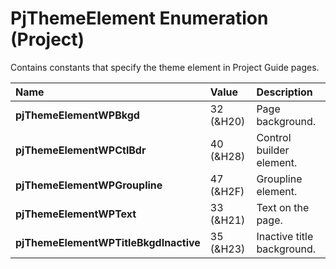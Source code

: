 
# PjThemeElement Enumeration (Project)

Contains constants that specify the theme element in Project Guide pages.



|**Name**|**Value**|**Description**|
|:-----|:-----|:-----|
| **pjThemeElementWPBkgd**|32 (&amp;H20)|Page background.|
| **pjThemeElementWPCtlBdr**|40 (&amp;H28)|Control builder element.|
| **pjThemeElementWPGroupline**|47 (&amp;H2F)|Groupline element.|
| **pjThemeElementWPText**|33 (&amp;H21)|Text on the page.|
| **pjThemeElementWPTitleBkgdInactive**|35 (&amp;H23)|Inactive title background.|
